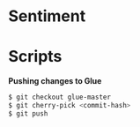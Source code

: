 # Sentiment

# Scripts

**Pushing changes to Glue**

```bash
$ git checkout glue-master
$ git cherry-pick <commit-hash>
$ git push
```

